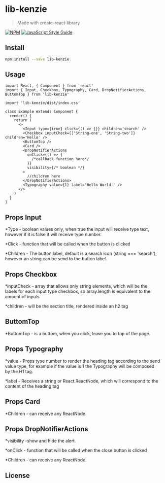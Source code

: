# lib-kenzie

> Made with create-react-library

[![NPM](https://img.shields.io/npm/v/lib-kenzie.svg)](https://www.npmjs.com/package/lib-kenzie) [![JavaScript Style Guide](https://img.shields.io/badge/code_style-standard-brightgreen.svg)](https://standardjs.com)

## Install

```bash
npm install --save lib-kenzie
```

## Usage

```tsx
import React, { Component } from 'react'
import { Input, Checkbox, Typography, Card, DropNotifierActions, ButtomTop } from 'lib-kenzie'

import 'lib-kenzie/dist/index.css'

class Example extends Component {
  render() {
    return (
      <>
        <Input type={true} click={() => {}} children='search' />
        <Checkbox inputCheck={['String-one', 'String-two']} children='Hello' />
        <ButtomTop />
        <Card />
        <DropNotifierActions
          onClick={() => {
            /*callback function here*/
          }}
          visibility={/* boolean */}
        >
          //children here
        </DropNotifierActions>
        <Typography value={1} label='Hello World!' />
      </>
    )
  }
}
```

## Props Input

\*Type - boolean values only, when true the input will receive type text, however if it is false it will receive type number.

\*Click - function that will be called when the button is clicked

\*Children - The button label, default is a search icon (string === 'search'), however an string can be send to the button label.

## Props Checkbox

\*inputCheck - array that allows only string elements, which will be the labels for each input type checkbox, so array.length is equivalent to the amount of inputs

\*children - will be the section title, rendered inside an h2 tag

## ButtomTop

\*ButtomTop - is a buttom, when you click, leave you to top of the page.

## Props Typography

\*value - Props type number to render the heading tag according to the send value type, for example if the value is 1 the Typography will be composed by the H1 tag.

\*label - Receives a string or React.ReactNode, which will correspond to the content of the heading tag

## Props Card

\*Children - can receive any ReactNode.

## Props DropNotifierActions

\*visibility -show and hide the alert.

\*onClick - function that will be called when the close button is clicked

\*Children - can receive any ReactNode.

## License
